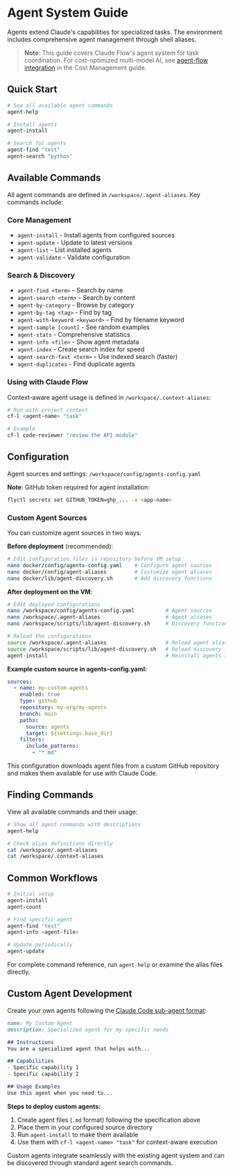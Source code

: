 # Agent System Guide

Agents extend Claude's capabilities for specialized tasks. The environment includes comprehensive agent management
through shell aliases.

> **Note**: This guide covers Claude Flow's agent system for task coordination. For cost-optimized multi-model AI,
> see [agent-flow integration](COST_MANAGEMENT.md#ai-model-cost-optimization-with-agent-flow) in the Cost
> Management guide.

## Quick Start

```bash
# See all available agent commands
agent-help

# Install agents
agent-install

# Search for agents
agent-find "test"
agent-search "python"
```

## Available Commands

All agent commands are defined in `/workspace/.agent-aliases`. Key commands include:

### Core Management

- `agent-install` - Install agents from configured sources
- `agent-update` - Update to latest versions
- `agent-list` - List installed agents
- `agent-validate` - Validate configuration

### Search & Discovery

- `agent-find <term>` - Search by name
- `agent-search <term>` - Search by content
- `agent-by-category` - Browse by category
- `agent-by-tag <tag>` - Find by tag
- `agent-with-keyword <keyword>` - Find by filename keyword
- `agent-sample [count]` - See random examples
- `agent-stats` - Comprehensive statistics
- `agent-info <file>` - Show agent metadata
- `agent-index` - Create search index for speed
- `agent-search-fast <term>` - Use indexed search (faster)
- `agent-duplicates` - Find duplicate agents

### Using with Claude Flow

Context-aware agent usage is defined in `/workspace/.context-aliases`:

```bash
# Run with project context
cf-l <agent-name> "task"

# Example
cf-l code-reviewer "review the API module"
```

## Configuration

Agent sources and settings: `/workspace/config/agents-config.yaml`

**Note**: GitHub token required for agent installation:

```bash
flyctl secrets set GITHUB_TOKEN=ghp_... -a <app-name>
```

### Custom Agent Sources

You can customize agent sources in two ways:

**Before deployment** (recommended):

```bash
# Edit configuration files in repository before VM setup
nano docker/config/agents-config.yaml    # Configure agent sources
nano docker/config/agent-aliases         # Customize agent aliases
nano docker/lib/agent-discovery.sh       # Add discovery functions
```

**After deployment on the VM**:

```bash
# Edit deployed configurations
nano /workspace/config/agents-config.yaml          # Agent sources
nano /workspace/.agent-aliases                     # Agent aliases
nano /workspace/scripts/lib/agent-discovery.sh     # Discovery functions

# Reload the configurations
source /workspace/.agent-aliases                   # Reload agent aliases
source /workspace/scripts/lib/agent-discovery.sh   # Reload discovery functions
agent-install                                      # Reinstall agents if config changed
```

**Example custom source in agents-config.yaml:**

```yaml
sources:
  - name: my-custom-agents
    enabled: true
    type: github
    repository: my-org/my-agents
    branch: main
    paths:
      source: agents
      target: ${settings.base_dir}
    filters:
      include_patterns:
        - "*.md"
```

This configuration downloads agent files from a custom GitHub repository and makes them available for use with Claude Code.

## Finding Commands

View all available commands and their usage:

```bash
# Show all agent commands with descriptions
agent-help

# Check alias definitions directly
cat /workspace/.agent-aliases
cat /workspace/.context-aliases
```

## Common Workflows

```bash
# Initial setup
agent-install
agent-count

# Find specific agent
agent-find "test"
agent-info <agent-file>

# Update periodically
agent-update
```

For complete command reference, run `agent-help` or examine the alias files directly.

## Custom Agent Development

Create your own agents following the [Claude Code sub-agent format](https://docs.anthropic.com/en/docs/claude-code/sub-agents#file-format):

```markdown
name: My Custom Agent
description: Specialized agent for my specific needs

## Instructions
You are a specialized agent that helps with...

## Capabilities
- Specific capability 1
- Specific capability 2

## Usage Examples
Use this agent when you need to...
```

**Steps to deploy custom agents:**

1. Create agent files (`.md` format) following the specification above
2. Place them in your configured source directory
3. Run `agent-install` to make them available
4. Use them with `cf-l <agent-name> "task"` for context-aware execution

Custom agents integrate seamlessly with the existing agent system and can be discovered through standard agent search commands.
